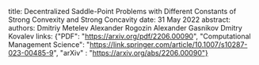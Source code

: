 title: Decentralized Saddle-Point Problems with Different Constants of Strong Convexity and Strong Concavity
date: 31 May 2022
abstract: 
authors:        Dmitriy Metelev
                Alexander Rogozin
                Alexander Gasnikov
                Dmitry Kovalev
links: {"PDF": "https://arxiv.org/pdf/2206.00090", "Computational Management Science": "https://link.springer.com/article/10.1007/s10287-023-00485-9", "arXiv" : "https://arxiv.org/abs/2206.00090"}